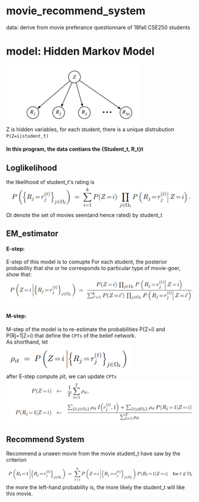 # movie_recommend_system
data: derive from movie preferance questionnare of 18fall CSE250 students
# model: Hidden Markov Model
![model_pictures](https://github.com/aryaye/movie_recommend_system/blob/master/pictures/model_image.PNG)  
Z is hidden variables, for each student, there is a unique distrubution `P(Z=i|student_t)`  
#### In this program, the data contians the {Student_t, R_t}t  
## Loglikelihood  
the likelihood of student_t's rating is  
![likelihood_pictures](https://github.com/aryaye/movie_recommend_system/blob/master/pictures/formular1.PNG)  
Ωt denote the set of movies seen(and hence rated) by student_t
## EM_estimator  
#### E-step:  
E-step of this model is to comupte
For each student, the posterior probability that she or he corresponds to particular type of movie-goer, show that:  
![E_step_pictures](https://github.com/aryaye/movie_recommend_system/blob/master/pictures/estimator_formular1.PNG)  
#### M-step:  
M-step of the model is to re-estimate the probabilities P(Z=i) and P(Rj=1|Z=i) that define the `CPTs` of the belief network.   
As shorthand, let  
![shorthands_pictures](https://github.com/aryaye/movie_recommend_system/blob/master/pictures/formular2.PNG)  
after E-step compute ρit, we can update `CPTs`  
![M_steps_pictures](https://github.com/aryaye/movie_recommend_system/blob/master/pictures/estimator_formular2.PNG)  
## Recommend System  
Recommend a unseen movie from the movie student_t have saw by the criterion  
![recommend_pictures](https://github.com/aryaye/movie_recommend_system/blob/master/pictures/recommend.PNG)  
the more the left-hand probability is, the more likely the student_t will like this movie.
